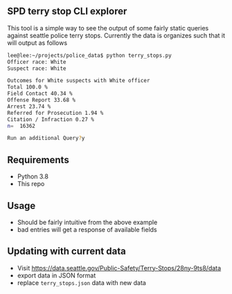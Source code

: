 ## SPD terry stop CLI explorer
This tool is a simple way to see the output of some fairly static queries against seattle police terry stops. Currently the data is organizes such that it will output as follows


```bash
lee@lee:~/projects/police_data$ python terry_stops.py 
Officer race: White
Suspect race: White

Outcomes for White suspects with White officer
Total 100.0 %
Field Contact 40.34 %
Offense Report 33.68 %
Arrest 23.74 %
Referred for Prosecution 1.94 %
Citation / Infraction 0.27 %
n=  16362

Run an additional Query?y
```

## Requirements
  - Python 3.8
  - This repo

## Usage
  - Should be fairly intuitive from the above example
  - bad entries will get a response of available fields

## Updating with current data
  - Visit https://data.seattle.gov/Public-Safety/Terry-Stops/28ny-9ts8/data
  - export data in JSON format
  - replace `terry_stops.json` data with new data